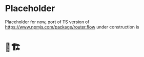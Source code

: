# Placeholder

Placeholder for now, port of TS version of https://www.npmjs.com/package/router.flow under construction is 

# 🚧🏗
